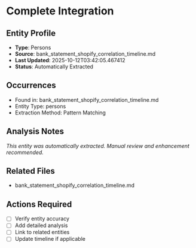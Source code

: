 # Complete Integration

## Entity Profile
- **Type**: Persons
- **Source**: bank_statement_shopify_correlation_timeline.md
- **Last Updated**: 2025-10-12T03:42:05.467412
- **Status**: Automatically Extracted

## Occurrences
- Found in: bank_statement_shopify_correlation_timeline.md
- Entity Type: persons
- Extraction Method: Pattern Matching

## Analysis Notes
*This entity was automatically extracted. Manual review and enhancement recommended.*

## Related Files
- bank_statement_shopify_correlation_timeline.md

## Actions Required
- [ ] Verify entity accuracy
- [ ] Add detailed analysis
- [ ] Link to related entities
- [ ] Update timeline if applicable
